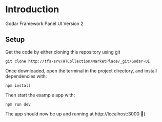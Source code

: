 # Introduction 
Godar Framework Panel UI Version 2

## Setup

Get the code by either cloning this repository using git

```
git clone http://tfs-srv/HTCollection/MarketPlace/_git/Godar-UI
```

Once downloaded, open the terminal in the project directory, and install dependencies with:

```
npm install
```

Then start the example app with:

```
npm run dev
```

The app should now be up and running at http://localhost:3000 🚀)